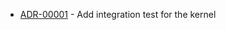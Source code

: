 

<!-- adrlog -->

- [ADR-00001](00001-Add-integration-test-for-the-kernel.md) - Add integration test for the kernel

<!-- adrlogstop -->


